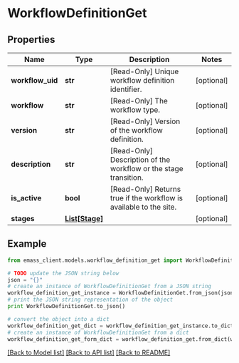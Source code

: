 # WorkflowDefinitionGet


## Properties
Name | Type | Description | Notes
------------ | ------------- | ------------- | -------------
**workflow_uid** | **str** | [Read-Only] Unique workflow definition identifier. | [optional] 
**workflow** | **str** | [Read-Only] The workflow type. | [optional] 
**version** | **str** | [Read-Only] Version of the workflow definition. | [optional] 
**description** | **str** | [Read-Only] Description of the workflow or the stage transition. | [optional] 
**is_active** | **bool** | [Read-Only] Returns true if the workflow is available to the site. | [optional] 
**stages** | [**List[Stage]**](Stage.md) |  | [optional] 

## Example

```python
from emass_client.models.workflow_definition_get import WorkflowDefinitionGet

# TODO update the JSON string below
json = "{}"
# create an instance of WorkflowDefinitionGet from a JSON string
workflow_definition_get_instance = WorkflowDefinitionGet.from_json(json)
# print the JSON string representation of the object
print WorkflowDefinitionGet.to_json()

# convert the object into a dict
workflow_definition_get_dict = workflow_definition_get_instance.to_dict()
# create an instance of WorkflowDefinitionGet from a dict
workflow_definition_get_form_dict = workflow_definition_get.from_dict(workflow_definition_get_dict)
```
[[Back to Model list]](../README.md#documentation-for-models) [[Back to API list]](../README.md#documentation-for-api-endpoints) [[Back to README]](../README.md)


